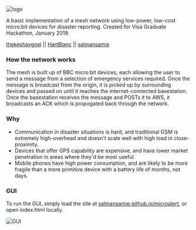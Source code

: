![logo](assets/logo.png)

A basic implementation of a mesh network using low-power, low-cost micro:bit devices for disaster reporting. Created for Visa Graduate Hackathon, January 2019.

[thekeshavgoel](https://github.com/thekeshavgoel) || [HartBlanc](https://github.com/HartBlanc) || [salmansamie](https://github.com/salmansamie)

### How the network works

The mesh is built up of BBC micro:bit devices, each allowing the user to send a message from a selection of emergency services required. Once the message is broadcast from the origin, it is picked up by surrounding devices and passed on until it reaches the internet-connected basestation. Once the basestation receives the message and POSTs it to AWS, it broadcasts an ACK which is propogated back through the network.

### Why

* Communication in disaster situations is hard, and traditional GSM is extremely high-overhead and doesn't scale well with high load in close-proximity.
* Devices that offer GPS capability are expensive, and have lower market penetration in areas where they'd be most useful.
* Mobile phones have high power consumption, and are likely to be more fragile than a more primitive device with a battery life of months, not days.

### GUI

To run the GUI, simply load the site at [salmansamie.github.io/microalert](https://salmansamie.github.io/microalert), or open index.html locally.

![GUI](assets/gui.png)
